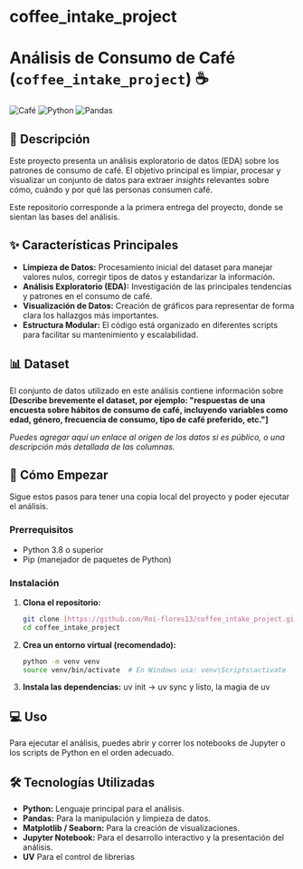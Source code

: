 # coffee_intake_project

# Análisis de Consumo de Café (`coffee_intake_project`) ☕

![Café](https://img.shields.io/badge/Análisis%20de-Café-brown)
![Python](https://img.shields.io/badge/Hecho%20con-Python-blue)
![Pandas](https://img.shields.io/badge/Librería-Pandas-green)

## 📖 Descripción

Este proyecto presenta un análisis exploratorio de datos (EDA) sobre los patrones de consumo de café. El objetivo principal es limpiar, procesar y visualizar un conjunto de datos para extraer *insights* relevantes sobre cómo, cuándo y por qué las personas consumen café.

Este repositorio corresponde a la primera entrega del proyecto, donde se sientan las bases del análisis.

## ✨ Características Principales

* **Limpieza de Datos:** Procesamiento inicial del dataset para manejar valores nulos, corregir tipos de datos y estandarizar la información.
* **Análisis Exploratorio (EDA):** Investigación de las principales tendencias y patrones en el consumo de café.
* **Visualización de Datos:** Creación de gráficos para representar de forma clara los hallazgos más importantes.
* **Estructura Modular:** El código está organizado en diferentes scripts para facilitar su mantenimiento y escalabilidad.

## 📊 Dataset

El conjunto de datos utilizado en este análisis contiene información sobre **[Describe brevemente el dataset, por ejemplo: "respuestas de una encuesta sobre hábitos de consumo de café, incluyendo variables como edad, género, frecuencia de consumo, tipo de café preferido, etc."]**

*Puedes agregar aquí un enlace al origen de los datos si es público, o una descripción más detallada de las columnas.*

## 🚀 Cómo Empezar

Sigue estos pasos para tener una copia local del proyecto y poder ejecutar el análisis.

### Prerrequisitos

* Python 3.8 o superior
* Pip (manejador de paquetes de Python)

### Instalación

1.  **Clona el repositorio:**
    ```sh
    git clone [https://github.com/Roi-flores13/coffee_intake_project.git](https://github.com/Roi-flores13/coffee_intake_project.git)
    cd coffee_intake_project
    ```

2.  **Crea un entorno virtual (recomendado):**
    ```sh
    python -m venv venv
    source venv/bin/activate  # En Windows usa: venv\Scripts\activate
    ```

3.  **Instala las dependencias:**
    uv init -> uv sync y listo, la magia de uv

## 💻 Uso

Para ejecutar el análisis, puedes abrir y correr los notebooks de Jupyter o los scripts de Python en el orden adecuado.

## 🛠️ Tecnologías Utilizadas

* **Python:** Lenguaje principal para el análisis.
* **Pandas:** Para la manipulación y limpieza de datos.
* **Matplotlib / Seaborn:** Para la creación de visualizaciones.
* **Jupyter Notebook:** Para el desarrollo interactivo y la presentación del análisis.
* **UV** Para el control de librerias